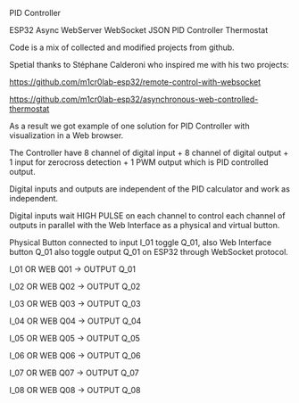 PID Controller

ESP32 Async WebServer WebSocket JSON PID Controller Thermostat

Code is a mix of collected and modified projects from github.

Spetial thanks to Stéphane Calderoni who inspired me with his two projects:

https://github.com/m1cr0lab-esp32/remote-control-with-websocket

https://github.com/m1cr0lab-esp32/asynchronous-web-controlled-thermostat

As a result we got example of one solution for PID Controller with visualization in a Web browser.

The Controller have 8 channel of digital input + 8 channel of digital output + 1 input for zerocross detection + 1 PWM output which is PID controlled output.

Digital inputs and outputs are independent of the PID calculator and work as independent.

Digital inputs wait HIGH PULSE on each channel to control each channel of outputs in parallel with the Web Interface as a physical and virtual button.

Physical Button connected to input I_01 toggle Q_01, also Web Interface button Q_01 also toggle output Q_01 on ESP32 through WebSocket protocol.

I_01 OR WEB Q01 -> OUTPUT Q_01

I_02 OR WEB Q02 -> OUTPUT Q_02

I_03 OR WEB Q03 -> OUTPUT Q_03

I_04 OR WEB Q04 -> OUTPUT Q_04

I_05 OR WEB Q05 -> OUTPUT Q_05

I_06 OR WEB Q06 -> OUTPUT Q_06

I_07 OR WEB Q07 -> OUTPUT Q_07

I_08 OR WEB Q08 -> OUTPUT Q_08

PID control PWM Output by setting Setpoint, Kp,Ki,Kd,Mode,Output,Offset parameters in Web Interface.

Parameter Output can set output (0-100%) only in MANUAL MODE (2 or 5). The purpose of this parameter is for commissioning of the system that are being controlled.

PID Controller by default is Automatic Heating Mode with Standard PID algorithm but this can be changed through code to different mode like


HEATING AUTO STANDARD -> 0

HEATING AUTO PARALLEL -> 1

HEATING MANUAL        -> 2

COOLING AUTO STANDARD -> 3

COOLING AUTO PARALLEL -> 4

COOLING MANUAL        -> 5


Parameter Offset is offset for sensor reading to calibrate all sensors in system to same refernce point.

Simple and useful for Home Automation Projects.

Feel free to be inspired and make improve of this project, and if you like to support this project feel free to contact me through mail:

ucontrollerlab@gmail.com


![ESP32_Async_PID_Thermostat_v2_3](https://user-images.githubusercontent.com/90904958/133772109-7fdc4e6f-088f-494a-8c6e-5d74eb77e80d.PNG)


